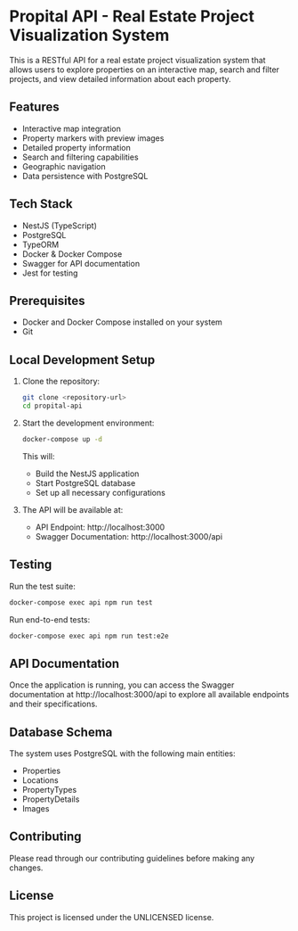 # Propital API - Real Estate Project Visualization System

This is a RESTful API for a real estate project visualization system that allows users to explore properties on an interactive map, search and filter projects, and view detailed information about each property.

## Features

- Interactive map integration
- Property markers with preview images
- Detailed property information
- Search and filtering capabilities
- Geographic navigation
- Data persistence with PostgreSQL

## Tech Stack

- NestJS (TypeScript)
- PostgreSQL
- TypeORM
- Docker & Docker Compose
- Swagger for API documentation
- Jest for testing

## Prerequisites

- Docker and Docker Compose installed on your system
- Git

## Local Development Setup

1. Clone the repository:
   ```bash
   git clone <repository-url>
   cd propital-api
   ```

2. Start the development environment:
   ```bash
   docker-compose up -d
   ```

   This will:
   - Build the NestJS application
   - Start PostgreSQL database
   - Set up all necessary configurations

3. The API will be available at:
   - API Endpoint: http://localhost:3000
   - Swagger Documentation: http://localhost:3000/api

## Testing

Run the test suite:
```bash
docker-compose exec api npm run test
```

Run end-to-end tests:
```bash
docker-compose exec api npm run test:e2e
```

## API Documentation

Once the application is running, you can access the Swagger documentation at http://localhost:3000/api to explore all available endpoints and their specifications.

## Database Schema

The system uses PostgreSQL with the following main entities:

- Properties
- Locations
- PropertyTypes
- PropertyDetails
- Images

## Contributing

Please read through our contributing guidelines before making any changes.

## License

This project is licensed under the UNLICENSED license.